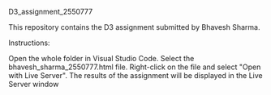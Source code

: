 D3_assignment_2550777

This repository contains the D3 assignment submitted by Bhavesh Sharma.

Instructions:

Open the whole folder in Visual Studio Code.
Select the bhavesh_sharma_2550777.html file.
Right-click on the file and select "Open with Live Server".
The results of the assignment will be displayed in the Live Server window
